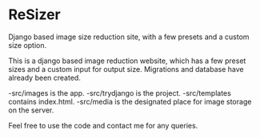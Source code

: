 # ReSizer
Django based image size reduction site, with a few presets and a custom size option.

This is a django based image reduction website, which has a few preset sizes and a custom input for output size.
Migrations and database have already been created.

-src/images is the app.
-src/trydjango is the project.
-src/templates contains index.html.
-src/media is the designated place for image storage on the server.

Feel free to use the code and contact me for any queries.
